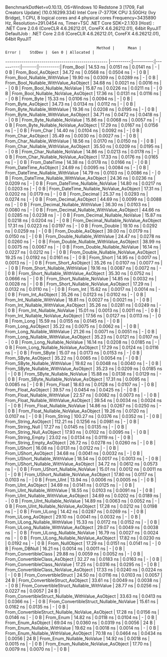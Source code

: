 
BenchmarkDotNet=v0.10.13, OS=Windows 10 Redstone 3 [1709, Fall Creators Update] (10.0.16299.334)
Intel Core i7-3770K CPU 3.50GHz (Ivy Bridge), 1 CPU, 8 logical cores and 4 physical cores
Frequency=3435890 Hz, Resolution=291.0454 ns, Timer=TSC
.NET Core SDK=2.1.103
  [Host]     : .NET Core 2.0.6 (CoreCLR 4.6.26212.01, CoreFX 4.6.26212.01), 64bit RyuJIT
  DefaultJob : .NET Core 2.0.6 (CoreCLR 4.6.26212.01, CoreFX 4.6.26212.01), 64bit RyuJIT


                                             Method |      Mean |     Error |    StdDev |  Gen 0 | Allocated |
--------------------------------------------------- |----------:|----------:|----------:|-------:|----------:|
                                          From_Bool |  14.53 ns | 0.0151 ns | 0.0141 ns |      - |       0 B |
                                 From_Bool_AsObject |  34.72 ns | 0.0568 ns | 0.0504 ns |      - |       0 B |
                       From_Bool_Nullable_WithValue |  19.90 ns | 0.0309 ns | 0.0289 ns |      - |       0 B |
              From_Bool_Nullable_WithValue_AsObject |  34.68 ns | 0.0021 ns | 0.0016 ns |      - |       0 B |
                         From_Bool_Nullable_NoValue |  15.87 ns | 0.0226 ns | 0.0211 ns |      - |       0 B |
                From_Bool_Nullable_NoValue_AsObject |  17.36 ns | 0.0131 ns | 0.0116 ns |      - |       0 B |
                                          From_Byte |  15.33 ns | 0.0106 ns | 0.0094 ns |      - |       0 B |
                                 From_Byte_AsObject |  34.73 ns | 0.0134 ns | 0.0112 ns |      - |       0 B |
                       From_Byte_Nullable_WithValue |  19.36 ns | 0.0208 ns | 0.0195 ns |      - |       0 B |
              From_Byte_Nullable_WithValue_AsObject |  34.71 ns | 0.0472 ns | 0.0418 ns |      - |       0 B |
                         From_Byte_Nullable_NoValue |  15.86 ns | 0.0068 ns | 0.0057 ns |      - |       0 B |
                From_Byte_Nullable_NoValue_AsObject |  17.29 ns | 0.0167 ns | 0.0156 ns |      - |       0 B |
                                          From_Char |  14.40 ns | 0.0104 ns | 0.0092 ns |      - |       0 B |
                                 From_Char_AsObject |  35.49 ns | 0.0030 ns | 0.0027 ns |      - |       0 B |
                       From_Char_Nullable_WithValue |  18.56 ns | 0.0170 ns | 0.0150 ns |      - |       0 B |
              From_Char_Nullable_WithValue_AsObject |  35.50 ns | 0.0209 ns | 0.0195 ns |      - |       0 B |
                         From_Char_Nullable_NoValue |  14.86 ns | 0.0213 ns | 0.0178 ns |      - |       0 B |
                From_Char_Nullable_NoValue_AsObject |  17.33 ns | 0.0176 ns | 0.0165 ns |      - |       0 B |
                                      From_DateTime |  14.38 ns | 0.0178 ns | 0.0166 ns |      - |       0 B |
                             From_DateTime_AsObject |  24.69 ns | 0.0095 ns | 0.0084 ns |      - |       0 B |
                   From_DateTime_Nullable_WithValue |  14.79 ns | 0.0103 ns | 0.0086 ns |      - |       0 B |
          From_DateTime_Nullable_WithValue_AsObject |  24.36 ns | 0.0236 ns | 0.0209 ns |      - |       0 B |
                     From_DateTime_Nullable_NoValue |  14.80 ns | 0.0217 ns | 0.0203 ns |      - |       0 B |
            From_DateTime_Nullable_NoValue_AsObject |  17.31 ns | 0.0202 ns | 0.0179 ns |      - |       0 B |
                                       From_Decimal |  25.37 ns | 0.0293 ns | 0.0274 ns |      - |       0 B |
                              From_Decimal_AsObject |  44.69 ns | 0.0099 ns | 0.0088 ns |      - |       0 B |
                    From_Decimal_Nullable_WithValue |  36.30 ns | 0.0103 ns | 0.0080 ns |      - |       0 B |
           From_Decimal_Nullable_WithValue_AsObject |  44.66 ns | 0.0285 ns | 0.0238 ns |      - |       0 B |
                      From_Decimal_Nullable_NoValue |  15.87 ns | 0.0218 ns | 0.0204 ns |      - |       0 B |
             From_Decimal_Nullable_NoValue_AsObject |  17.31 ns | 0.0223 ns | 0.0197 ns |      - |       0 B |
                                        From_Double |  19.10 ns | 0.0292 ns | 0.0259 ns |      - |       0 B |
                               From_Double_AsObject |  39.00 ns | 0.0179 ns | 0.0150 ns |      - |       0 B |
                     From_Double_Nullable_WithValue |  24.47 ns | 0.0278 ns | 0.0260 ns |      - |       0 B |
            From_Double_Nullable_WithValue_AsObject |  38.99 ns | 0.0075 ns | 0.0067 ns |      - |       0 B |
                       From_Double_Nullable_NoValue |  16.14 ns | 0.0227 ns | 0.0212 ns |      - |       0 B |
              From_Double_Nullable_NoValue_AsObject |  19.25 ns | 0.0192 ns | 0.0161 ns |      - |       0 B |
                                         From_Short |  14.95 ns | 0.0017 ns | 0.0013 ns |      - |       0 B |
                                From_Short_AsObject |  35.26 ns | 0.0107 ns | 0.0077 ns |      - |       0 B |
                      From_Short_Nullable_WithValue |  19.16 ns | 0.0087 ns | 0.0072 ns |      - |       0 B |
             From_Short_Nullable_WithValue_AsObject |  35.30 ns | 0.0752 ns | 0.0666 ns |      - |       0 B |
                        From_Short_Nullable_NoValue |  14.85 ns | 0.0032 ns | 0.0028 ns |      - |       0 B |
               From_Short_Nullable_NoValue_AsObject |  17.29 ns | 0.0132 ns | 0.0110 ns |      - |       0 B |
                                           From_Int |  15.62 ns | 0.0017 ns | 0.0014 ns |      - |       0 B |
                                  From_Int_AsObject |  35.26 ns | 0.0123 ns | 0.0102 ns |      - |       0 B |
                        From_Int_Nullable_WithValue |  18.81 ns | 0.0027 ns | 0.0021 ns |      - |       0 B |
               From_Int_Nullable_WithValue_AsObject |  35.26 ns | 0.0281 ns | 0.0249 ns |      - |       0 B |
                          From_Int_Nullable_NoValue |  15.01 ns | 0.0013 ns | 0.0011 ns |      - |       0 B |
                 From_Int_Nullable_NoValue_AsObject |  17.56 ns | 0.0127 ns | 0.0113 ns |      - |       0 B |
                                          From_Long |  15.59 ns | 0.0155 ns | 0.0145 ns |      - |       0 B |
                                 From_Long_AsObject |  35.22 ns | 0.0075 ns | 0.0062 ns |      - |       0 B |
                       From_Long_Nullable_WithValue |  21.26 ns | 0.0071 ns | 0.0051 ns |      - |       0 B |
              From_Long_Nullable_WithValue_AsObject |  35.23 ns | 0.0121 ns | 0.0107 ns |      - |       0 B |
                         From_Long_Nullable_NoValue |  16.14 ns | 0.0208 ns | 0.0185 ns |      - |       0 B |
                From_Long_Nullable_NoValue_AsObject |  17.29 ns | 0.0124 ns | 0.0116 ns |      - |       0 B |
                                         From_SByte |  15.07 ns | 0.0173 ns | 0.0153 ns |      - |       0 B |
                                From_SByte_AsObject |  35.22 ns | 0.0065 ns | 0.0054 ns |      - |       0 B |
                      From_SByte_Nullable_WithValue |  19.62 ns | 0.0048 ns | 0.0040 ns |      - |       0 B |
             From_SByte_Nullable_WithValue_AsObject |  35.23 ns | 0.0209 ns | 0.0185 ns |      - |       0 B |
                        From_SByte_Nullable_NoValue |  15.88 ns | 0.0138 ns | 0.0129 ns |      - |       0 B |
               From_SByte_Nullable_NoValue_AsObject |  17.31 ns | 0.0095 ns | 0.0085 ns |      - |       0 B |
                                         From_Float |  18.63 ns | 0.0128 ns | 0.0107 ns |      - |       0 B |
                                From_Float_AsObject |  39.57 ns | 0.0454 ns | 0.0425 ns |      - |       0 B |
                      From_Float_Nullable_WithValue |  22.57 ns | 0.0082 ns | 0.0073 ns |      - |       0 B |
             From_Float_Nullable_WithValue_AsObject |  39.54 ns | 0.0034 ns | 0.0024 ns |      - |       0 B |
                        From_Float_Nullable_NoValue |  14.86 ns | 0.0267 ns | 0.0250 ns |      - |       0 B |
               From_Float_Nullable_NoValue_AsObject |  19.26 ns | 0.0120 ns | 0.0107 ns |      - |       0 B |
                                        From_String | 100.27 ns | 0.0376 ns | 0.0352 ns |      - |       0 B |
                               From_String_AsObject | 112.21 ns | 0.1256 ns | 0.0981 ns |      - |       0 B |
                                   From_String_Null |  17.27 ns | 0.0145 ns | 0.0135 ns |      - |       0 B |
                          From_String_Null_AsObject |  17.93 ns | 0.0102 ns | 0.0095 ns |      - |       0 B |
                                  From_String_Empty |  23.02 ns | 0.0134 ns | 0.0119 ns |      - |       0 B |
                         From_String_Empty_AsObject |  26.72 ns | 0.0278 ns | 0.0260 ns |      - |       0 B |
                                        From_UShort |  16.08 ns | 0.0131 ns | 0.0122 ns |      - |       0 B |
                               From_UShort_AsObject |  34.68 ns | 0.0041 ns | 0.0032 ns |      - |       0 B |
                     From_UShort_Nullable_WithValue |  18.54 ns | 0.0017 ns | 0.0013 ns |      - |       0 B |
            From_UShort_Nullable_WithValue_AsObject |  34.72 ns | 0.0612 ns | 0.0573 ns |      - |       0 B |
                       From_UShort_Nullable_NoValue |  15.01 ns | 0.0012 ns | 0.0011 ns |      - |       0 B |
              From_UShort_Nullable_NoValue_AsObject |  17.80 ns | 0.0117 ns | 0.0103 ns |      - |       0 B |
                                          From_UInt |  13.94 ns | 0.0006 ns | 0.0005 ns |      - |       0 B |
                                 From_UInt_AsObject |  34.69 ns | 0.0141 ns | 0.0125 ns |      - |       0 B |
                       From_UInt_Nullable_WithValue |  18.55 ns | 0.0103 ns | 0.0091 ns |      - |       0 B |
              From_UInt_Nullable_WithValue_AsObject |  34.69 ns | 0.0202 ns | 0.0189 ns |      - |       0 B |
                         From_UInt_Nullable_NoValue |  14.89 ns | 0.0063 ns | 0.0052 ns |      - |       0 B |
                From_UInt_Nullable_NoValue_AsObject |  17.28 ns | 0.0212 ns | 0.0198 ns |      - |       0 B |
                                         From_ULong |  14.42 ns | 0.0287 ns | 0.0269 ns |      - |       0 B |
                                From_ULong_AsObject |  29.10 ns | 0.0041 ns | 0.0032 ns |      - |       0 B |
                      From_ULong_Nullable_WithValue |  15.33 ns | 0.0172 ns | 0.0152 ns |      - |       0 B |
             From_ULong_Nullable_WithValue_AsObject |  29.07 ns | 0.0049 ns | 0.0038 ns |      - |       0 B |
                        From_ULong_Nullable_NoValue |  16.79 ns | 0.0027 ns | 0.0024 ns |      - |       0 B |
               From_ULong_Nullable_NoValue_AsObject |  17.82 ns | 0.0230 ns | 0.0192 ns |      - |       0 B |
                                    From_NullObject |  17.29 ns | 0.0151 ns | 0.0141 ns |      - |       0 B |
                                        From_DBNull |  16.21 ns | 0.0014 ns | 0.0011 ns |      - |       0 B |
                              From_ConvertibleClass |  29.88 ns | 0.0059 ns | 0.0052 ns |      - |       0 B |
                     From_ConvertibleClass_AsObject |  32.27 ns | 0.0183 ns | 0.0163 ns |      - |       0 B |
                      From_ConvertibleClass_NoValue |  17.25 ns | 0.0316 ns | 0.0295 ns |      - |       0 B |
             From_ConvertibleClass_NoValue_AsObject |  17.33 ns | 0.0240 ns | 0.0224 ns |      - |       0 B |
                             From_ConvertibleStruct |  24.50 ns | 0.0116 ns | 0.0103 ns | 0.0057 |      24 B |
                    From_ConvertibleStruct_AsObject |  33.61 ns | 0.0049 ns | 0.0038 ns |      - |       0 B |
          From_ConvertibleStruct_Nullable_WithValue |  28.77 ns | 0.0256 ns | 0.0227 ns | 0.0057 |      24 B |
 From_ConvertibleStruct_Nullable_WithValue_AsObject |  33.63 ns | 0.0413 ns | 0.0366 ns |      - |       0 B |
            From_ConvertibleStruct_Nullable_NoValue |  15.61 ns | 0.0162 ns | 0.0135 ns |      - |       0 B |
   From_ConvertibleStruct_Nullable_NoValue_AsObject |  17.28 ns | 0.0156 ns | 0.0146 ns |      - |       0 B |
                                          From_Enum |  14.82 ns | 0.0118 ns | 0.0104 ns |      - |       0 B |
                                 From_Enum_AsObject |  69.04 ns | 0.0360 ns | 0.0319 ns | 0.0056 |      24 B |
                       From_Enum_Nullable_WithValue |  19.62 ns | 0.0018 ns | 0.0014 ns |      - |       0 B |
              From_Enum_Nullable_WithValue_AsObject |  70.18 ns | 0.0464 ns | 0.0434 ns | 0.0056 |      24 B |
                         From_Enum_Nullable_NoValue |  14.92 ns | 0.0018 ns | 0.0015 ns |      - |       0 B |
                From_Enum_Nullable_NoValue_AsObject |  17.70 ns | 0.0079 ns | 0.0070 ns |      - |       0 B |
